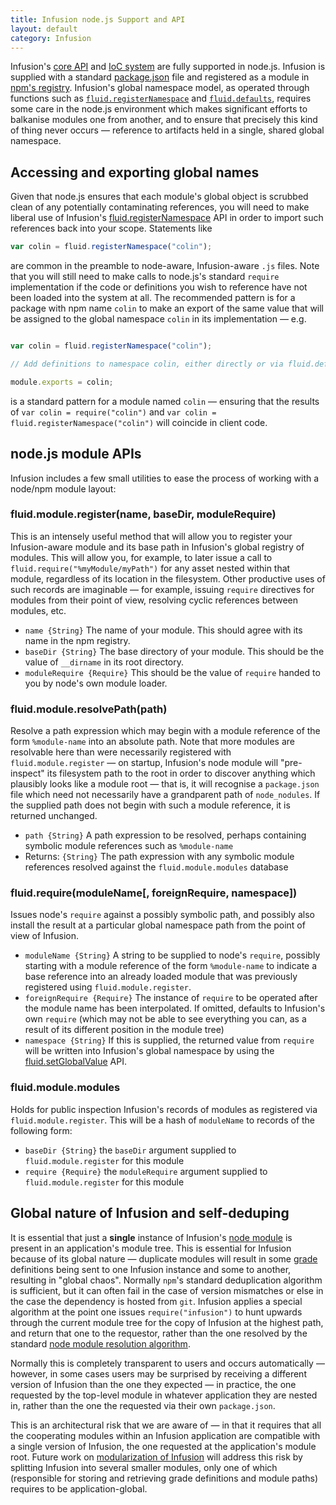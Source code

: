 ```yaml
---
title: Infusion node.js Support and API
layout: default
category: Infusion
---
```


Infusion's [core API](CoreAPI.md) and [IoC system](HowToUseInfusionIoC.md) are fully supported in node.js. Infusion is
supplied with a standard [package.json](https://github.com/fluid-project/infusion/blob/master/package.json) file and
registered as a module in [npm's registry](https://www.npmjs.com/package/infusion). Infusion's global namespace model,
as operated through functions such as [`fluid.registerNamespace`](CoreAPI.md#fluidregisternamespacepath) and
[`fluid.defaults`](CoreAPI.md#fluiddefaultsgradename-options), requires some care in the node.js environment which makes
significant efforts to balkanise modules one from another, and to ensure that precisely this kind of thing never occurs
— reference to artifacts held in a single, shared global namespace.

## Accessing and exporting global names

Given that node.js ensures that each module's global object is scrubbed clean of any potentially contaminating
references, you will need to make liberal use of Infusion's
[fluid.registerNamespace](CoreAPI.md#fluidregisternamespacepath) API in order to import such references back into your
scope. Statements like

```javascript
var colin = fluid.registerNamespace("colin");
```

are common in the preamble to node-aware, Infusion-aware `.js` files. Note that you will still need to make calls to
node.js's standard `require` implementation if the code or definitions you wish to reference have not been loaded into
the system at all. The recommended pattern is for a package with npm name `colin` to make an export of the same value
that will be assigned to the global namespace `colin` in its implementation — e.g.

```javascript

var colin = fluid.registerNamespace("colin");

// Add definitions to namespace colin, either directly or via fluid.defaults

module.exports = colin;
```

is a standard pattern for a module named `colin` — ensuring that the results of `var colin = require("colin")` and `var
colin = fluid.registerNamespace("colin")` will coincide in client code.

## node.js module APIs

Infusion includes a few small utilities to ease the process of working with a node/npm module layout:

### fluid.module.register(name, baseDir, moduleRequire)

This is an intensely useful method that will allow you to register your Infusion-aware module and its base path in
Infusion's global registry of modules. This will allow you, for example, to later issue a call to
`fluid.require("%myModule/myPath")` for any asset nested within that module, regardless of its location in the
filesystem. Other productive uses of such records are imaginable — for example, issuing `require` directives for modules
from their point of view, resolving cyclic references between modules, etc.

* `name {String}` The name of your module. This should agree with its name in the npm registry.
* `baseDir {String}` The base directory of your module. This should be the value of `__dirname` in its root directory.
* `moduleRequire {Require}` This should be the value of `require` handed to you by node's own module loader.

### fluid.module.resolvePath(path)

Resolve a path expression which may begin with a module reference of the form `%module-name` into an absolute path. Note
that more modules are resolvable here than were necessarily registered with `fluid.module.register` — on startup,
Infusion's node module will "pre-inspect" its filesystem path to the root in order to discover anything which plausibly
looks like a module root — that is, it will recognise a `package.json` file which need not necessarily have a
grandparent path of `node_nodules`. If the supplied path does not begin with such a module reference, it is returned
unchanged.

* `path {String}` A path expression to be resolved, perhaps containing symbolic module references such as `%module-name`
* Returns: `{String}` The path expression with any symbolic module references resolved against the
  `fluid.module.modules` database

### fluid.require(moduleName[, foreignRequire, namespace])

Issues node's `require` against a possibly symbolic path, and possibly also install the result at a particular global
namespace path from the point of view of Infusion.

* `moduleName {String}` A string to be supplied to node's `require`, possibly starting with a module reference of the
  form `%module-name` to indicate a base reference into an already loaded module that was previously registered using
  `fluid.module.register`.
* `foreignRequire {Require}` The instance of `require` to be operated after the module name has been interpolated. If
  omitted, defaults to Infusion's own `require` (which may not be able to see everything you can, as a result of its
  different position in the module tree)
* `namespace {String}` If this is supplied, the returned value from `require` will be written into Infusion's global
  namespace by using the [fluid.setGlobalValue](CoreAPI.md#fluidsetglobalvaluepath-value) API.

### fluid.module.modules

Holds for public inspection Infusion's records of modules as registered via `fluid.module.register`. This will be a hash
of `moduleName` to records of the following form:

* `baseDir {String}` the `baseDir` argument supplied to `fluid.module.register` for this module
* `require {Require}` the `moduleRequire` argument supplied to `fluid.module.register` for this module

## Global nature of Infusion and self-deduping

It is essential that just a **single** instance of Infusion's [node module](https://www.npmjs.com/package/infusion) is
present in an application's module tree. This is essential for Infusion because of its global nature — duplicate modules
will result in some [grade](ComponentGrades.md) definitions being sent to one Infusion instance and some to another,
resulting in "global chaos". Normally `npm`'s standard deduplication algorithm is sufficient, but it can often fail in
the case of version mismatches or else in the case the dependency is hosted from `git`. Infusion applies a special
algorithm at the point one issues `require("infusion")` to hunt upwards through the current module tree for the copy of
Infusion at the highest path, and return that one to the requestor, rather than the one resolved by the standard [node
module resolution algorithm](https://nodejs.org/api/modules.html#modules_all_together).

Normally this is completely transparent to users and occurs automatically — however, in some cases users may be
surprised by receiving a different version of Infusion than the one they expected — in practice, the one requested by
the top-level module in whatever application they are nested in, rather than the one the requested via their own
`package.json`.

This is an architectural risk that we are aware of — in that it requires that all the cooperating modules within an
Infusion application are compatible with a single version of Infusion, the one requested at the application's module
root. Future work on [modularization of
Infusion](https://wiki.fluidproject.org/display/fluid/Notes+on+Modularisation+of+Infusion) will address this risk by
splitting Infusion into several smaller modules, only one of which (responsible for storing and retrieving grade
definitions and module paths) requires to be application-global.
